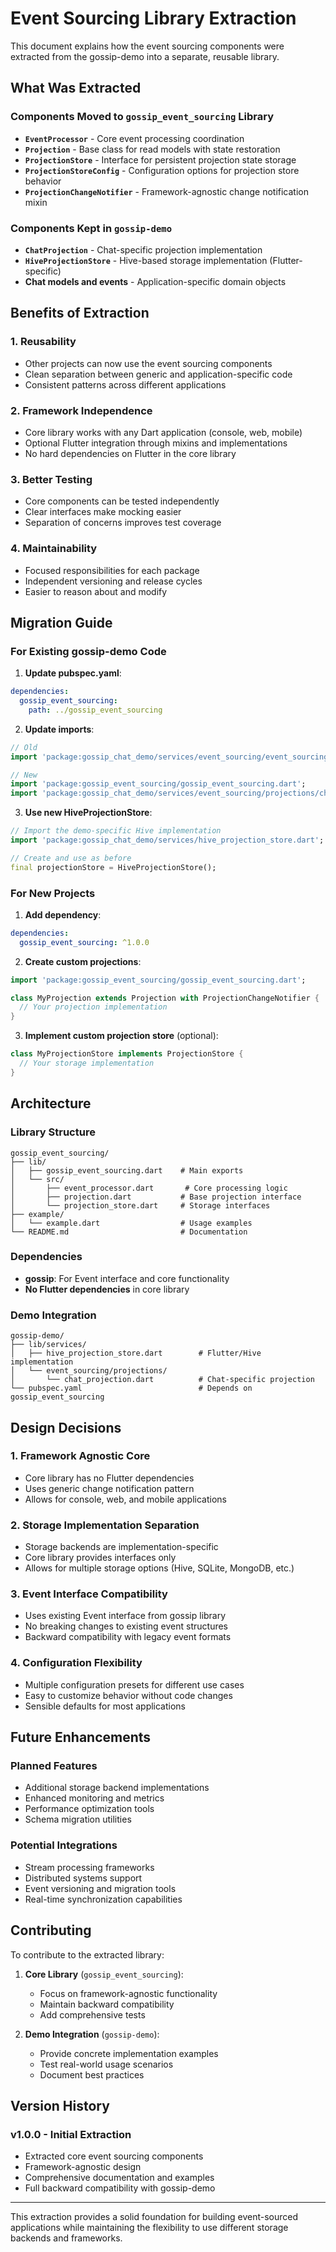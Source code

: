 # Event Sourcing Library Extraction

This document explains how the event sourcing components were extracted from the gossip-demo into a separate, reusable library.

## What Was Extracted

### Components Moved to `gossip_event_sourcing` Library

- **`EventProcessor`** - Core event processing coordination
- **`Projection`** - Base class for read models with state restoration
- **`ProjectionStore`** - Interface for persistent projection state storage
- **`ProjectionStoreConfig`** - Configuration options for projection store behavior
- **`ProjectionChangeNotifier`** - Framework-agnostic change notification mixin

### Components Kept in `gossip-demo`

- **`ChatProjection`** - Chat-specific projection implementation
- **`HiveProjectionStore`** - Hive-based storage implementation (Flutter-specific)
- **Chat models and events** - Application-specific domain objects

## Benefits of Extraction

### 1. Reusability
- Other projects can now use the event sourcing components
- Clean separation between generic and application-specific code
- Consistent patterns across different applications

### 2. Framework Independence
- Core library works with any Dart application (console, web, mobile)
- Optional Flutter integration through mixins and implementations
- No hard dependencies on Flutter in the core library

### 3. Better Testing
- Core components can be tested independently
- Clear interfaces make mocking easier
- Separation of concerns improves test coverage

### 4. Maintainability
- Focused responsibilities for each package
- Independent versioning and release cycles
- Easier to reason about and modify

## Migration Guide

### For Existing gossip-demo Code

1. **Update pubspec.yaml**:
```yaml
dependencies:
  gossip_event_sourcing:
    path: ../gossip_event_sourcing
```

2. **Update imports**:
```dart
// Old
import 'package:gossip_chat_demo/services/event_sourcing/event_sourcing.dart';

// New
import 'package:gossip_event_sourcing/gossip_event_sourcing.dart';
import 'package:gossip_chat_demo/services/event_sourcing/projections/chat_projection.dart';
```

3. **Use new HiveProjectionStore**:
```dart
// Import the demo-specific Hive implementation
import 'package:gossip_chat_demo/services/hive_projection_store.dart';

// Create and use as before
final projectionStore = HiveProjectionStore();
```

### For New Projects

1. **Add dependency**:
```yaml
dependencies:
  gossip_event_sourcing: ^1.0.0
```

2. **Create custom projections**:
```dart
import 'package:gossip_event_sourcing/gossip_event_sourcing.dart';

class MyProjection extends Projection with ProjectionChangeNotifier {
  // Your projection implementation
}
```

3. **Implement custom projection store** (optional):
```dart
class MyProjectionStore implements ProjectionStore {
  // Your storage implementation
}
```

## Architecture

### Library Structure
```
gossip_event_sourcing/
├── lib/
│   ├── gossip_event_sourcing.dart    # Main exports
│   └── src/
│       ├── event_processor.dart       # Core processing logic
│       ├── projection.dart           # Base projection interface
│       └── projection_store.dart     # Storage interfaces
├── example/
│   └── example.dart                  # Usage examples
└── README.md                         # Documentation
```

### Dependencies
- **gossip**: For Event interface and core functionality
- **No Flutter dependencies** in core library

### Demo Integration
```
gossip-demo/
├── lib/services/
│   ├── hive_projection_store.dart        # Flutter/Hive implementation
│   └── event_sourcing/projections/
│       └── chat_projection.dart          # Chat-specific projection
└── pubspec.yaml                          # Depends on gossip_event_sourcing
```

## Design Decisions

### 1. Framework Agnostic Core
- Core library has no Flutter dependencies
- Uses generic change notification pattern
- Allows for console, web, and mobile applications

### 2. Storage Implementation Separation
- Storage backends are implementation-specific
- Core library provides interfaces only
- Allows for multiple storage options (Hive, SQLite, MongoDB, etc.)

### 3. Event Interface Compatibility
- Uses existing Event interface from gossip library
- No breaking changes to existing event structures
- Backward compatibility with legacy event formats

### 4. Configuration Flexibility
- Multiple configuration presets for different use cases
- Easy to customize behavior without code changes
- Sensible defaults for most applications

## Future Enhancements

### Planned Features
- Additional storage backend implementations
- Enhanced monitoring and metrics
- Performance optimization tools
- Schema migration utilities

### Potential Integrations
- Stream processing frameworks
- Distributed systems support
- Event versioning and migration tools
- Real-time synchronization capabilities

## Contributing

To contribute to the extracted library:

1. **Core Library** (`gossip_event_sourcing`):
   - Focus on framework-agnostic functionality
   - Maintain backward compatibility
   - Add comprehensive tests

2. **Demo Integration** (`gossip-demo`):
   - Provide concrete implementation examples
   - Test real-world usage scenarios
   - Document best practices

## Version History

### v1.0.0 - Initial Extraction
- Extracted core event sourcing components
- Framework-agnostic design
- Comprehensive documentation and examples
- Full backward compatibility with gossip-demo

---

This extraction provides a solid foundation for building event-sourced applications while maintaining the flexibility to use different storage backends and frameworks.